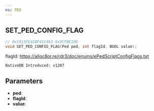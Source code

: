 ```yaml
---
ns: PED
---
```

## SET_PED_CONFIG_FLAG

```c
// 0x1913FE4CBF41C463 0x9CFBE10D
void SET_PED_CONFIG_FLAG(Ped ped, int flagId, BOOL value);
```

flagId: https://alloc8or.re/rdr3/doc/enums/ePedScriptConfigFlags.txt

```
NativeDB Introduced: v1207
```

## Parameters
* **ped**:
* **flagId**:
* **value**:
